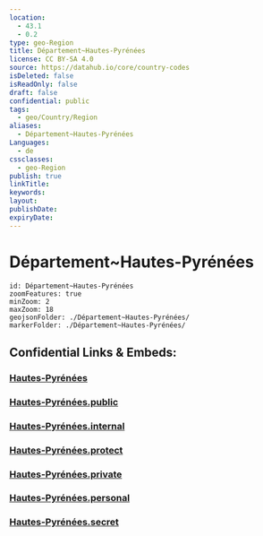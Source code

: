 ```yaml
---
location:
  - 43.1
  - 0.2
type: geo-Region
title: Département~Hautes-Pyrénées
license: CC BY-SA 4.0
source: https://datahub.io/core/country-codes
isDeleted: false
isReadOnly: false
draft: false
confidential: public
tags:
  - geo/Country/Region
aliases:
  - Département~Hautes-Pyrénées
Languages:
  - de
cssclasses:
  - geo-Region
publish: true
linkTitle:
keywords:
layout:
publishDate:
expiryDate:
---
```


# Département~Hautes-Pyrénées

```leaflet
id: Département~Hautes-Pyrénées
zoomFeatures: true 
minZoom: 2 
maxZoom: 18
geojsonFolder: ./Département~Hautes-Pyrénées/
markerFolder: ./Département~Hautes-Pyrénées/
```


## Confidential Links & Embeds: 

### [Hautes-Pyrénées](/_Standards/Earth/Continent/Europe/Europe~West/France/regions~France/Occitanie/departments~Occitanie/Hautes-Pyrénées.md) 

### [Hautes-Pyrénées.public](/_public/Earth/Continent/Europe/Europe~West/France/regions~France/Occitanie/departments~Occitanie/Hautes-Pyrénées.public.md) 

### [Hautes-Pyrénées.internal](/_internal/Earth/Continent/Europe/Europe~West/France/regions~France/Occitanie/departments~Occitanie/Hautes-Pyrénées.internal.md) 

### [Hautes-Pyrénées.protect](/_protect/Earth/Continent/Europe/Europe~West/France/regions~France/Occitanie/departments~Occitanie/Hautes-Pyrénées.protect.md) 

### [Hautes-Pyrénées.private](/_private/Earth/Continent/Europe/Europe~West/France/regions~France/Occitanie/departments~Occitanie/Hautes-Pyrénées.private.md) 

### [Hautes-Pyrénées.personal](/_personal/Earth/Continent/Europe/Europe~West/France/regions~France/Occitanie/departments~Occitanie/Hautes-Pyrénées.personal.md) 

### [Hautes-Pyrénées.secret](/_secret/Earth/Continent/Europe/Europe~West/France/regions~France/Occitanie/departments~Occitanie/Hautes-Pyrénées.secret.md)


